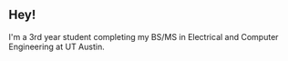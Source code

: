 ## Hey!

I'm a 3rd year student completing my BS/MS in Electrical and Computer Engineering at UT Austin.
